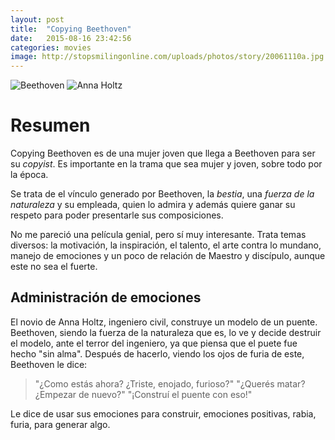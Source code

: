 ```yaml
---
layout: post
title:  "Copying Beethoven"
date:   2015-08-16 23:42:56
categories: movies
image: http://stopsmilingonline.com/uploads/photos/story/20061110a.jpg
---
```


![Beethoven]({{site.url}}/assets/beethoven3.png)
![Anna Holtz]({{site.url}}/assets/beethoven4.png)

Resumen
=======

Copying Beethoven es de una mujer joven que llega a Beethoven para ser su *copyist*.
Es importante en la trama que sea mujer y joven, sobre todo por la época.

Se trata de el vínculo generado por Beethoven, la *bestia*, una *fuerza de la naturaleza* y su empleada, quien lo admira y además quiere ganar su respeto para poder presentarle sus composiciones.

No me pareció una película genial, pero sí muy interesante.
Trata temas diversos: la motivación, la inspiración, el talento, el arte contra lo mundano, manejo de emociones y un poco de relación de Maestro y discípulo, aunque este no sea el fuerte.

Administración de emociones
---
El novio de Anna Holtz, ingeniero civil, construye un modelo de un puente.
Beethoven, siendo la fuerza de la naturaleza que es, lo ve y decide destruir el modelo, ante el terror del ingeniero, ya que piensa que el puete fue hecho "sin alma".
Después de hacerlo, viendo los ojos de furia de este, Beethoven le dice:

> "¿Como estás ahora? ¿Triste, enojado, furioso?"
> "¿Querés matar?¿Empezar de nuevo?"
> "¡Construí el puente  con eso!"

Le dice de usar sus emociones para construir, emociones positivas, rabia, furia, para generar algo.
